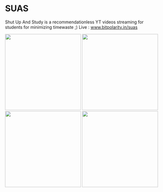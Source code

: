 # SUAS
Shut Up And Study is a recommendationless YT videos streaming for students for minimizing timewaste ;)
Live : www.bitpolarity.in/suas



<p float="left">
  <img src="https://github.com/arpitmaurya/SUAS/blob/main/Screenshots/Screenshot%20from%202021-01-18%2022-38-21.png" width="250" />
  <img src="https://github.com/arpitmaurya/SUAS/blob/main/Screenshots/Screenshot%20from%202021-01-18%2022-38-32.png" width="250" /> 
  <img src="https://github.com/arpitmaurya/SUAS/blob/main/Screenshots/Screenshot%20from%202021-01-18%2022-38-46.png" width="250" />
  <img src="https://github.com/arpitmaurya/SUAS/blob/main/Screenshots/Screenshot%20from%202021-01-18%2022-38-58.png" width="250" />
</p>
